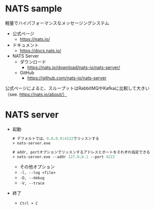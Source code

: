 # NATS sample

軽量でハイパフォーマンスなメッセージングシステム

- 公式ページ
    - https://nats.io/
- ドキュメント
    - https://docs.nats.io/
- NATS Server
    - ダウンロード
        - https://nats.io/download/nats-io/nats-server/
    - GitHub
        - https://github.com/nats-io/nats-server

公式ページによると、スループットはRabbitMQやKafkaに比較して大きい（see. https://nats.io/about/）


# NATS server

- 起動

    ```ps
    # デフォルトでは、0.0.0.0:4222でリッスンする
    > nats-server.exe
    ```
    ```ps
    # addr, portオプションでリッスンするアドレスとポートをそれぞれ指定できる
    > nats-server.exe --addr 127.0.0.1 --port 4222
    ```
    - その他オプション
    - `-l, --log <file>`
    - `-D, --debug`
    - `-V, --trace`

- 終了
    - `Ctrl + C`
